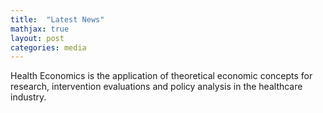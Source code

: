 ```yaml
---
title:  "Latest News"
mathjax: true
layout: post
categories: media
---
```

Health Economics is the application of theoretical economic concepts for research, intervention evaluations and policy analysis in the healthcare industry.
